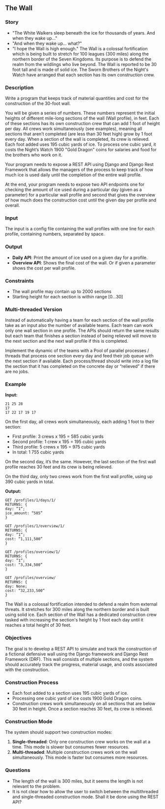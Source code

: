 ## The Wall

### Story

- "The White Walkers sleep beneath the ice for thousands of years. And when they
wake up..."
- "And when they wake up... what?"
- "I hope the Wall is high enough."
The Wall is a colossal fortification which is being built to stretch for 100 leagues
(300 miles) along the northern border of the Seven Kingdoms. Its purpose is to
defend the realm from the wildlings who live beyond. The Wall is reported to be 30
foot tall and is made of solid ice. The Sworn Brothers of the Night's Watch have
arranged that each section has its own construction crew.

### Description

Write a program that keeps track of material quantities and cost for the
construction of the 30-foot wall.

You will be given a series of numbers. These numbers represent the initial 
heights of different mile-long sections of the wall (Wall profile), in feet. 
Each of these sections has its own construction crew that can add 1 foot of 
height per day. All crews work simultaneously (see examples), meaning all 
sections that aren’t completed (are less than 30 feet high) grow by 1 foot 
every day. When a section of the wall is completed, its crew is relieved. 
Each foot added uses 195 cubic yards of ice. To process one cubic yard, it 
costs the Night’s Watch 1900 "Gold Dragon" coins for salaries and food for 
the brothers who work on it.

Your program needs to expose a REST API using Django and Django Rest 
Framework that allows the managers of the process to keep track of how much
ice is used daily until the completion of the entire wall profile. 

At the end, your program needs to expose two API endpoints one for checking the
amount of ice used during a particular day (given as a parameter) for 
a particular wall profile and second that gives the overview of how much 
does the construction cost until the given day per profile and overall.

### Input

The input is a config file containing the wall profiles with one line for each profile,
containing numbers, separated by space.

### Output

- **Daily API**: Print the amount of ice used on a given day for a profile.
- **Overview API**: Shows the final cost of the wall. Or if given a parameter 
  shows the
cost per wall profile.

### Constraints

- The wall profile may contain up to 2000 sections
- Starting height for each section is within range [0...30]

### Multi-threaded Version

Instead of automatically having a team for each section of the wall profile 
take as an input also the number of available teams. Each team can work only 
one wall section in one profile. The APIs should return the same results but 
each team that finishes a section instead of being relieved will move to the 
next section and the next wall profile if this is completed.

Implement the dynamic of the teams with a Pool of parallel processes / threads
that process one section every day and feed their job queue with the next 
section if available. Each process/thread should write into a log file the 
section that it has completed on the concrete day or “relieved” if there are 
no jobs.

### Example

**Input:**

```text
21 25 28
17
17 22 17 19 17
```

On the first day, all crews work simultaneously, each adding 1 foot to
their section:

- First profile: 3 crews x 195 = 585 cubic yards
- Second profile: 1 crew x 195 = 195 cubic yards
- Third profile: 5 crews x 195 = 975 cubic yards
- In total: 1 755 cubic yards

On the second day, it’s the same. However, the last section of the first 
wall profile reaches 30 feet and its crew is being relieved.

On the third day, only two crews work from the first wall profile, using up 
390 cubic yards in total.


**Output:**

```
GET /profiles/1/days/1/
RETURNS: {
day: ”1”;
ice_amount: “585”
}

GET /profiles/1/overview/1/
RETURNS: {
day: ”1”;
cost: “1,111,500”
}

GET /profiles/overview/1/
RETURNS: {
day: ”1”;
cost: “3,334,500”
}

GET /profiles/overview/
RETURNS: {
day: None;
cost: “32,233,500”
}
```

The Wall is a colossal fortification intended to defend a realm from 
external threats. It stretches for 300 miles along the northern border and 
is built using solid ice. Each section of the Wall has a dedicated 
construction crew tasked with increasing the section's height by 1 foot 
each day until it reaches a total height of 30 feet.


### Objectives

The goal is to develop a REST API to simulate and track the construction of 
a fictional defensive wall using the Django framework and Django Rest 
Framework (DRF). This wall consists of multiple sections, and the system 
should accurately track the progress, material usage, and costs associated 
with the construction.

### Construction Process

- Each foot added to a section uses 195 cubic yards of ice.
- Processing one cubic yard of ice costs 1900 Gold Dragon coins.
- Construction crews work simultaneously on all sections that are below 30 
  feet in height. Once a section reaches 30 feet, its crew is relieved.


### Construction Mode

The system should support two construction modes:

1. **Single-threaded**: Only one construction crew works on the wall at a 
   time. This mode is slower but consumes fewer resources.
2. **Multi-threaded**: Multiple construction crews work on the wall 
   simultaneously. This mode is faster but consumes more resources.

### Questions

- The length of the wall is 300 miles, but it seems the length is not relevant
to the problem.
- It is not clear how to allow the user to switch between the
multithreaded and single-threaded construction mode. Shall it be done using
the REST API?